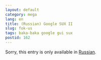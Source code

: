 ```yaml
---
layout: default
category: mega
lang: en
title: (Russian) Google SUX II
slug: fok-us
tags: baka-baka google gui sux 
postid: 162
---
```

<p>Sorry, this entry is only available in <a href="/mega/export/getposts.php">Russian</a>.</p>